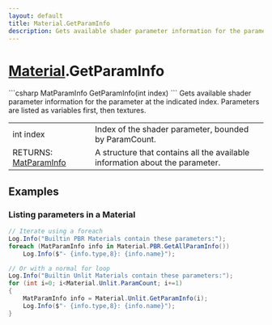 ```yaml
---
layout: default
title: Material.GetParamInfo
description: Gets available shader parameter information for the parameter at the indicated index. Parameters are listed as variables first, then textures.
---
```

# [Material]({{site.url}}/Pages/StereoKit/Material.html).GetParamInfo

<div class='signature' markdown='1'>
```csharp
MatParamInfo GetParamInfo(int index)
```
Gets available shader parameter information for the
parameter at the indicated index. Parameters are listed as
variables first, then textures.
</div>

|  |  |
|--|--|
|int index|Index of the shader parameter, bounded by             ParamCount.|
|RETURNS: [MatParamInfo]({{site.url}}/Pages/StereoKit/MatParamInfo.html)|A structure that contains all the available information about the parameter.|





## Examples

### Listing parameters in a Material
```csharp
// Iterate using a foreach
Log.Info("Builtin PBR Materials contain these parameters:");
foreach (MatParamInfo info in Material.PBR.GetAllParamInfo())
	Log.Info($"- {info.type,8}: {info.name}");

// Or with a normal for loop
Log.Info("Builtin Unlit Materials contain these parameters:");
for (int i=0; i<Material.Unlit.ParamCount; i+=1)
{
	MatParamInfo info = Material.Unlit.GetParamInfo(i);
	Log.Info($"- {info.type,8}: {info.name}");
}
```

